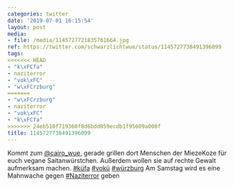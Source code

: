 ```yaml
---
categories: twitter
date: '2019-07-01 16:15:54'
layout: post
media:
- file: /media/1145727721835761664.jpg
ref: https://twitter.com/schwarzlichtwue/status/1145727738491396099
tags:
<<<<<<< HEAD
- "k\xFCfa"
- naziterror
- "vok\xFC"
- "w\xFCrzburg"
=======
- "w\xFCrzburg"
- naziterror
- "vok\xFC"
- "k\xFCfa"
>>>>>>> 24eb510f719360f8d6bdd059ecdb1f95609a008f
title: 1145727738491396099
---
```

Kommt zum [@cairo_wue](https://twitter.com/cairo_wue), gerade grillen dort Menschen der MiezeKoze für euch vegane Saitanwürstchen. Außerdem wollen sie auf rechte Gewalt aufmerksam machen. [#küfa](/t/küfa) [#vokü](/t/vokü) [#würzburg](/t/würzburg) 
Am Samstag wird es eine Mahnwache gegen [#Naziterror](/t/naziterror) geben
